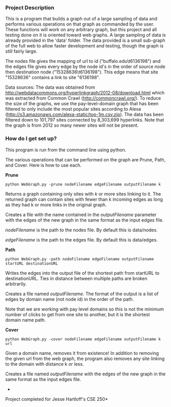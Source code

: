 ### Project Description ###

This is a program that builds a graph out of a large sampling of data and performs various operations on that graph as commanded by the user. These functions will work on any arbitrary graph, but this project and all testing done on it is oriented toward web graphs. A large sampling of data is already provided in the 'data' folder. The data provided is a small sub-graph of the full web to allow faster development and testing, though the graph is still fairly large.

The nodes file gives the mapping of url to id ("buffalo.edu\t6136198") and the edges file gives every edge by the node id's in the order of source node then destination node ("15328636\t6136198"). This edge means that site "15328636" contains a link to site "6136198". 

Data sources: The data was obtained from http://webdatacommons.org/hyperlinkgraph/2012-08/download.html which was extracted from Common Crawl (http://commoncrawl.org/). To reduce the size of the graphs, we use the pay-level-domain graph that has been filtered to only include the most popular sites according to Alexa (http://s3.amazonaws.com/alexa-static/top-1m.csv.zip). The data has been filtered down to 101,797 sites connected by 8,303,699 hyperlinks. Note that the graph is from 2012 so many newer sites will not be present.

### How do I get set up? ###

This program is run from the command line using python. 

The various operations that can be performed on the graph are Prune, Path, and Cover. Here is how to use each.

**Prune**

```
python WebGraph.py -prune nodeFilename edgeFilename outputFilename k
```
Returns a graph containing only sites with *k* or more sites linking to it. The returned graph can contain sites with fewer than k incoming edges as long as they had k or more links in the original graph.

Creates a file with the name contained in the *outputFilename* parameter with the edges of the new graph in the same format as the input edges file.

*nodeFilename* is the path to the nodes file. By default this is data/nodes.

*edgeFilename* is the path to the edges file. By default this is data/edges.

**Path**

```
python WebGraph.py -path nodeFilename edgeFilename outputFilename startURL destinationURL
```
Writes the edges into the output file of the shortest path from startURL to destinationURL. Ties in distance between multiple paths are broken arbitrarily. 

Creates a file named *outputFilename*. The format of the output is a list of edges by domain name (not node id) in the order of the path.

Note that we are working with pay level domains so this is not the minimum number of clicks to get from one site to another, but it is the shortest domain name path.

**Cover**

```
python WebGraph.py -cover nodeFilename edgeFilename outputFilename k url
```
Given a domain name, removes it from existence! In addition to removing the given url from the web graph, the program also removes any site linking to the domain with distance k or less.

Creates a file named *outputFilename* with the edges of the new graph in the same format as the input edges file.

*
Project completed for Jesse Hartloff's CSE 250*
